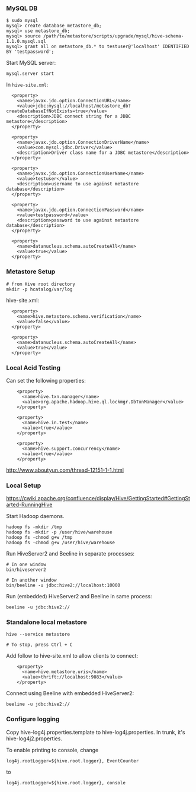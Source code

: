 ### MySQL DB

```
$ sudo mysql
mysql> create database metastore_db;
mysql> use metastore_db;
mysql> source /path/to/metastore/scripts/upgrade/mysql/hive-schema-1.1.0.mysql.sql
mysql> grant all on metastore_db.* to testuser@'localhost' IDENTIFIED BY 'testpassword';
```


Start MySQL server:

```
mysql.server start
```


In `hive-site.xml`:

```
  <property>
    <name>javax.jdo.option.ConnectionURL</name>
    <value>jdbc:mysql://localhost/metastore_db?createDatabaseIfNotExists=true</value>
    <description>JDBC connect string for a JDBC metastore</description>
  </property>

  <property>
    <name>javax.jdo.option.ConnectionDriverName</name>
    <value>com.mysql.jdbc.Driver</value>
    <description>Driver class name for a JDBC metastore</description>
  </property>

  <property>
    <name>javax.jdo.option.ConnectionUserName</name>
    <value>testuser</value>
    <description>username to use against metastore database</description>
  </property>

  <property>
    <name>javax.jdo.option.ConnectionPassword</name>
    <value>testpassword</value>
    <description>password to use against metastore database</description>
  </property>

  <property>
    <name>datanucleus.schema.autoCreateAll</name>
    <value>true</value>
  </property>
```


### Metastore Setup
```
# from Hive root directory
mkdir -p hcatalog/var/log
```

hive-site.xml:
```
  <property>
    <name>hive.metastore.schema.verification</name>
    <value>false</value>
  </property>

  <property>
    <name>datanucleus.schema.autoCreateAll</name>
    <value>true</value>
  </property>
```


### Local Acid Testing
Can set the following properties:
```
    <property>
      <name>hive.txn.manager</name>
      <value>org.apache.hadoop.hive.ql.lockmgr.DbTxnManager</value>
    </property>

    <property>
      <name>hive.in.test</name>
      <value>true</value>
    </property>

    <property>
      <name>hive.support.concurrency</name>
      <value>true</value>
    </property>
```

http://www.aboutyun.com/thread-12151-1-1.html


### Local Setup
https://cwiki.apache.org/confluence/display/Hive/GettingStarted#GettingStarted-RunningHive

Start Hadoop daemons.
```
hadoop fs -mkdir /tmp
hadoop fs -mkdir -p /user/hive/warehouse
hadoop fs -chmod g+w /tmp
hadoop fs -chmod g+w /user/hive/warehouse
```

Run HiveServer2 and Beeline in separate processes:
```
# In one window
bin/hiveserver2

# In another window
bin/beeline -u jdbc:hive2://localhost:10000
```

Run (embedded) HiveServer2 and Beeline in same process:
```
beeline -u jdbc:hive2://
```


### Standalone local metastore
```
hive --service metastore

# To stop, press Ctrl + C
```

Add follow to hive-site.xml to allow clients to connect:
```
    <property>
      <name>hive.metastore.uris</name>
      <value>thrift://localhost:9083</value>
    </property>
```

Connect using Beeline with embedded HiveServer2:
```
beeline -u jdbc:hive2://
```

### Configure logging
Copy hive-log4j.properties.template to hive-log4j.properties. In trunk, it's hive-log4j2.properties.

To enable printing to console, change
```
log4j.rootLogger=${hive.root.logger}, EventCounter
```
to
```
log4j.rootLogger=${hive.root.logger}, console
```